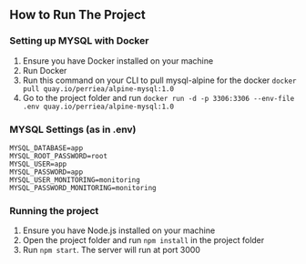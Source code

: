 ## How to Run The Project

### Setting up MYSQL with Docker
1. Ensure you have Docker installed on your machine
2. Run Docker
3. Run this command on your CLI to pull mysql-alpine for the docker `docker pull quay.io/perriea/alpine-mysql:1.0`
4.  Go to the project folder and run `docker run -d -p 3306:3306 --env-file .env quay.io/perriea/alpine-mysql:1.0`

### MYSQL Settings (as in .env)
```
MYSQL_DATABASE=app
MYSQL_ROOT_PASSWORD=root
MYSQL_USER=app
MYSQL_PASSWORD=app
MYSQL_USER_MONITORING=monitoring
MYSQL_PASSWORD_MONITORING=monitoring
```

### Running the project
1. Ensure you have Node.js installed on your machine 
2. Open the project folder and run `npm install` in the project folder
3. Run `npm start`. The server will run at port 3000
